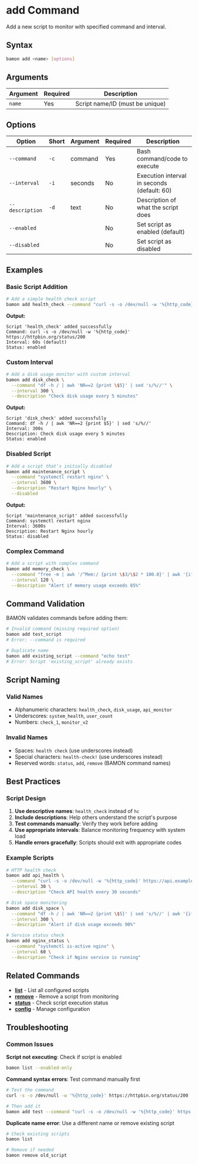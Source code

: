# add Command

Add a new script to monitor with specified command and interval.

## Syntax

```bash
bamon add <name> [options]
```

## Arguments

| Argument | Required | Description |
|----------|----------|-------------|
| `name` | Yes | Script name/ID (must be unique) |

## Options

| Option | Short | Argument | Required | Description |
|--------|-------|----------|----------|-------------|
| `--command` | `-c` | command | Yes | Bash command/code to execute |
| `--interval` | `-i` | seconds | No | Execution interval in seconds (default: 60) |
| `--description` | `-d` | text | No | Description of what the script does |
| `--enabled` | | | No | Set script as enabled (default) |
| `--disabled` | | | No | Set script as disabled |

## Examples

### Basic Script Addition

```bash
# Add a simple health check script
bamon add health_check --command "curl -s -o /dev/null -w '%{http_code}' https://httpbin.org/status/200"
```

**Output:**
```
Script 'health_check' added successfully
Command: curl -s -o /dev/null -w '%{http_code}' https://httpbin.org/status/200
Interval: 60s (default)
Status: enabled
```

### Custom Interval

```bash
# Add a disk usage monitor with custom interval
bamon add disk_check \
  --command "df -h / | awk 'NR==2 {print \$5}' | sed 's/%//'" \
  --interval 300 \
  --description "Check disk usage every 5 minutes"
```

**Output:**
```
Script 'disk_check' added successfully
Command: df -h / | awk 'NR==2 {print $5}' | sed 's/%//'
Interval: 300s
Description: Check disk usage every 5 minutes
Status: enabled
```

### Disabled Script

```bash
# Add a script that's initially disabled
bamon add maintenance_script \
  --command "systemctl restart nginx" \
  --interval 3600 \
  --description "Restart Nginx hourly" \
  --disabled
```

**Output:**
```
Script 'maintenance_script' added successfully
Command: systemctl restart nginx
Interval: 3600s
Description: Restart Nginx hourly
Status: disabled
```

### Complex Command

```bash
# Add a script with complex command
bamon add memory_check \
  --command "free -m | awk '/^Mem:/ {print \$3/\$2 * 100.0}' | awk '{if(\$1>85) exit 1; else exit 0}'" \
  --interval 120 \
  --description "Alert if memory usage exceeds 85%"
```

## Command Validation

BAMON validates commands before adding them:

```bash
# Invalid command (missing required option)
bamon add test_script
# Error: --command is required

# Duplicate name
bamon add existing_script --command "echo test"
# Error: Script 'existing_script' already exists
```

## Script Naming

### Valid Names

- Alphanumeric characters: `health_check`, `disk_usage`, `api_monitor`
- Underscores: `system_health`, `user_count`
- Numbers: `check_1`, `monitor_v2`

### Invalid Names

- Spaces: `health check` (use underscores instead)
- Special characters: `health-check!` (use underscores instead)
- Reserved words: `status`, `add`, `remove` (BAMON command names)

## Best Practices

### Script Design

1. **Use descriptive names**: `health_check` instead of `hc`
2. **Include descriptions**: Help others understand the script's purpose
3. **Test commands manually**: Verify they work before adding
4. **Use appropriate intervals**: Balance monitoring frequency with system load
5. **Handle errors gracefully**: Scripts should exit with appropriate codes

### Example Scripts

```bash
# HTTP health check
bamon add api_health \
  --command "curl -s -o /dev/null -w '%{http_code}' https://api.example.com/health" \
  --interval 30 \
  --description "Check API health every 30 seconds"

# Disk space monitoring
bamon add disk_space \
  --command "df -h / | awk 'NR==2 {print \$5}' | sed 's/%//' | awk '{if(\$1>90) exit 1; else exit 0}'" \
  --interval 300 \
  --description "Alert if disk usage exceeds 90%"

# Service status check
bamon add nginx_status \
  --command "systemctl is-active nginx" \
  --interval 60 \
  --description "Check if Nginx service is running"
```

## Related Commands

- **[list](list.md)** - List all configured scripts
- **[remove](remove.md)** - Remove a script from monitoring
- **[status](status.md)** - Check script execution status
- **[config](config.md)** - Manage configuration

## Troubleshooting

### Common Issues

**Script not executing**: Check if script is enabled
```bash
bamon list --enabled-only
```

**Command syntax errors**: Test command manually first
```bash
# Test the command
curl -s -o /dev/null -w '%{http_code}' https://httpbin.org/status/200

# Then add it
bamon add test --command "curl -s -o /dev/null -w '%{http_code}' https://httpbin.org/status/200"
```

**Duplicate name error**: Use a different name or remove existing script
```bash
# Check existing scripts
bamon list

# Remove if needed
bamon remove old_script
```
